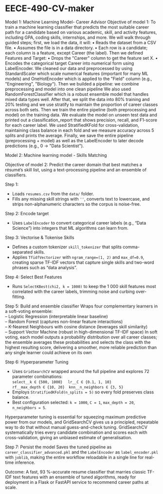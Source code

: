 # EECE-490-CV-maker



Model 1: Machine Learning Model- Career Advisor
Objective of model 1: To train a machine learning classifier that predicts the most suitable career path for a candidate based on various academic, skill, and activity features, including GPA, coding skills, internships, and more.
We will walk through guided steps; first, we load the data, it will:
•	Reads the dataset from a CSV file.
•	Assumes the file is in a data directory.
•	Each row is a candidate; each column is a feature, except Career (the label).
Then we defined Features and Target: 
•	Drops the "Career" column to get the feature set X.
•	Encodes the categorical target Career into numerical form using LabelEncoder.
We cleaned our data and preprocessed by using StandardScaler which scale numerical features (important for many ML models) and OneHotEncoder which is applied to the "Field" column (e.g., "Engineering", "Biology").
Then we builded a pipeline: we combine preprocessing and model into one clean pipeline We also used RandomForestClassifier which is a robust ensemble model that handles mixed data types well.
After that, we split the data into 80% training and 20% testing and we use stratify to maintain the proportion of career classes across both sets.
Then we train the entire pipeline (both preprocessing and model) on the training data. We evaluate the model on unseen test data and printed out a classification_report that shows precision, recall, and F1-score for each career label. We used StratifiedKFold for cross-validation, maintaining class balance in each fold and we measure accuracy across 5 splits and prints the average. Finally, we save the entire pipeline (preprocessing + model) as well as the LabelEncoder to later decode predictions (e.g., 0 → "Data Scientist").

Model 2: Machine learning model - Skills Matching

Objective of model 2: Predict the career domain that best matches a résumé’s skill list, using a text-processing pipeline and an ensemble of classifiers.

Step 1: 
- Loads `resumes.csv` from the `data/` folder. 
- Fills any missing skill strings with `''`, converts text to lowercase, and strips non-alphanumeric characters so the corpus is noise-free.

Step 2: Encode target 
- Uses `LabelEncoder` to convert categorical career labels (e.g., “Data Science”) into integers that ML algorithms can learn from.

Step 3: Vectorise & Tokenise Skills
- Defines a custom tokenizer `skill_tokenizer` that splits comma-separated skills.
- Applies `TfidfVectorizer` with `ngram_range=(1, 2)` and `max_df=0.9`, creating sparse TF-IDF vectors that capture single skills and two-word phrases such as “data analysis”.

Step 4: Select Best Features 
- Runs `SelectKBest(chi2, k = 1000)` to keep the 1 000 skill features most correlated with the career labels, trimming noise and curbing over-fitting.

Step 5: Build and ensemble classifier 
Wraps four complementary learners in a soft-voting ensemble:  
  – Logistic Regression (interpretable linear baseline)  
  – Random Forest (captures non-linear feature interactions)  
  – K-Nearest Neighbours with cosine distance (leverages skill similarity)  
  – Support Vector Machine (robust in high-dimensional TF-IDF space)
In soft voting, each model outputs a probability distribution over all career classes; the ensemble averages these probabilities and selects the class with the highest resulting score, delivering a smoother, more reliable prediction than any single learner could achieve on its own

Step 6: Hyperparameter Tuning
- Uses `GridSearchCV` wrapped around the full pipeline and explores 72 parameter combinations:  
  `select__k ∈ {500, 1000}`  `lr__C ∈ {0.1, 1, 10}`  
  `rf__max_depth ∈ {10, 20}` `knn__n_neighbors ∈ {3, 5}`  
- Employs `StratifiedKFold(n_splits = 5)` so every fold preserves class balance.
- Best configuration selected:  `k = 1000`, `C = 1`, `max_depth = 20`, `n_neighbors = 5`.

Hyperparameter tuning is essential for squeezing maximum predictive power from our models, and GridSearchCV gives us a principled, repeatable way to do that without manual guess-and-check tuning. GridSearchCV systematically tries every candidate combination and scores each with cross-validation, giving an unbiased estimate of generalisation.

Step 7: Persist the model 
Saves the tuned pipeline as `career_classifier_advanced.pkl` and the `LabelEncoder` as `label_encoder.pkl` with `joblib`, making the entire workflow reloadable in a single line for real-time inference.

Outcome: A fast, 93 %-accurate resume classifier that marries classic TF-IDF text features with an ensemble of tuned algorithms, ready for deployment in a Flask or FastAPI service to recommend career paths at scale.








